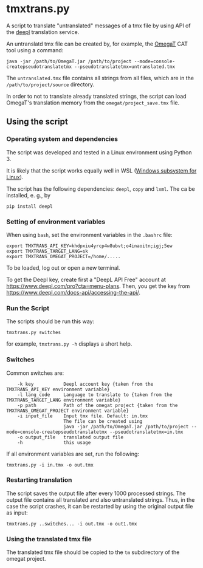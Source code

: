# tmxtrans.py
A script to translate "untranslated" messages of a tmx file by using API of the [deepl](https://www.deepl.com/) translation service.

An untranslatd tmx file can be created by, for example, the [OmegaT](https://www.omegat.org/)  CAT tool using a command:
```
java -jar /path/to/OmegaT.jar /path/to/project --mode=console-createpseudotranslatetmx --pseudotranslatetmx=untranslated.tmx

```
The `untranslated.tmx` file contains all strings from all files, which are in the `/path/to/project/source` directory.

In order to not to translate already translated strings, the script can load OmegaT's translation memory from the `omegat/project_save.tmx` file.
## Using the script

### Operating system and dependencies
The script was developed and tested in a Linux environment using Python 3.

It is likely that the script works equally well in WSL ([Windows subsystem for Linux](https://docs.microsoft.com/en-us/windows/wsl/install-win10)).

The script has the following dependencies: `deepl`, `copy` and `lxml`. The ca be installed, e. g., by
```
pip install deepl
```

### Setting of environment variables

When using `bash`, set the environment variables in the `.bashrc` file:

```
export TMXTRANS_API_KEY=khdpxiu4yrcp4w8ubvt;o4inaoitn;igj;5ew
export TMXTRANS_TARGET_LANG=sk
export TMXTRANS_OMEGAT_PROJECT=/home/.....
```

To be loaded, log out or open a new terminal.

To get the Deepl key, create first a "DeepL API Free" account at https://www.deepl.com/pro?cta=menu-plans. Then, you get the key from https://www.deepl.com/docs-api/accessing-the-api/.

### Run the Script
The scripts should be run this way:

`tmxtrans.py switches`

for example, `tmxtrans.py -h` displays a short help.

### Switches
Common switches are:

```
	-k key           Deepl account key {taken from the TMXTRANS_API_KEY environment variable}
	-l lang_code     Language to translate to {taken from the TMXTRANS_TARGET_LANG environment variable}
	-p path          Path of the omegat project {taken from the TMXTRANS_OMEGAT_PROJECT environment variable}
	-i input_file    Input tmx file. Default: in.tmx
	                 The file can be created using
	                 java -jar /path/to/OmegaT.jar /path/to/project --mode=console-createpseudotranslatetmx --pseudotranslatetmx=in.tmx
	-o output_file   translated output file
	-h               this usage
```
If all environment variables are set, run the following:
```
tmxtrans.py -i in.tmx -o out.tmx
```

### Restarting translation
The script saves the output file after every 1000 processed strings. The output file contains all translated and also untranslated strings. Thus, in the case the script crashes, it can be restarted by using the original output file as input:
```
tmxtrans.py ..switches... -i out.tmx -o out1.tmx
```

### Using the translated tmx file
The translated tmx file should be copied to the `tm` subdirectory of the omegat project.
